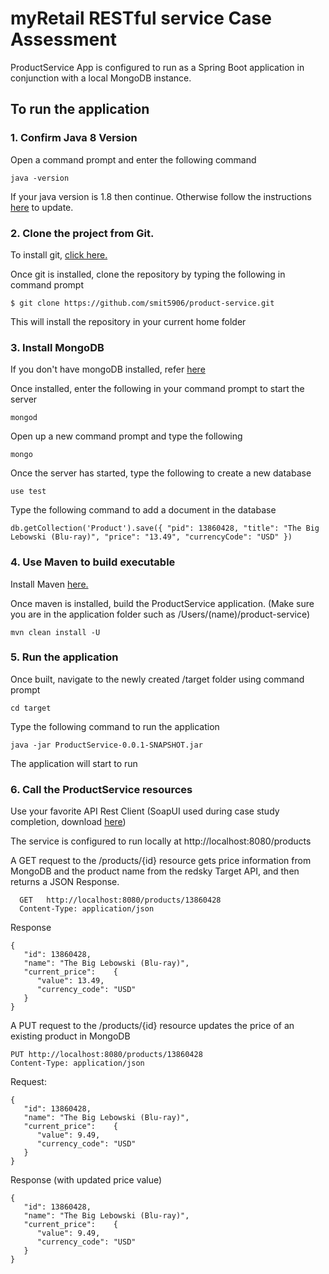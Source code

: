 # myRetail RESTful service Case Assessment

ProductService App is configured to run as a Spring Boot application in conjunction with a local MongoDB instance.

## To run the application

### 1. Confirm Java 8 Version
Open a command prompt and enter the following command
```
java -version
```
If your java version is 1.8 then continue. Otherwise follow the instructions [here](https://java.com/en/download/win10.jsp) to update.

### 2. Clone the project from Git.
To install git, [click here.](https://git-scm.com/downloads)

Once git is installed, clone the repository by typing the following in command prompt
```
$ git clone https://github.com/smit5906/product-service.git
```
This will install the repository in your current home folder

### 3. Install MongoDB
If you don't have mongoDB installed, refer [here](https://docs.mongodb.com/manual/tutorial/install-mongodb-on-windows/)

Once installed, enter the following in your command prompt to start the server
```
mongod
```

Open up a new command prompt and type the following
```
mongo
```
Once the server has started, type the following to create a new database
```
use test
```
Type the following command to add a document in the database
```
db.getCollection('Product').save({ "pid": 13860428, "title": "The Big Lebowski (Blu-ray)", "price": "13.49", "currencyCode": "USD" })
```
### 4. Use Maven to build executable
Install Maven [here.](https://maven.apache.org/download.cgi)

Once maven is installed, build the ProductService application. (Make sure you are in the application folder such as /Users/(name)/product-service)
```
mvn clean install -U
```
### 5. Run the application
Once built, navigate to the newly created /target folder using command prompt
```
cd target
```
Type the following command to run the application
```
java -jar ProductService-0.0.1-SNAPSHOT.jar
```
The application will start to run

### 6. Call the ProductService resources
Use your favorite API Rest Client (SoapUI used during case study completion, download [here](https://www.soapui.org/downloads/latest-release.html))

The service is configured to run locally at http://localhost:8080/products

A GET request to the /products/{id} resource gets price information from MongoDB and the product name from the redsky Target API, and then returns a JSON Response.
```
  GET   http://localhost:8080/products/13860428
  Content-Type: application/json
```
Response
```
{
   "id": 13860428,
   "name": "The Big Lebowski (Blu-ray)",
   "current_price":    {
      "value": 13.49,
      "currency_code": "USD"
   }
}
```
A PUT request to the /products/{id} resource updates the price of an existing product in MongoDB
```
PUT http://localhost:8080/products/13860428
Content-Type: application/json
```
Request:
```
{
   "id": 13860428,
   "name": "The Big Lebowski (Blu-ray)",
   "current_price":    {
      "value": 9.49,
      "currency_code": "USD"
   }
}
```
Response (with updated price value)
```
{
   "id": 13860428,
   "name": "The Big Lebowski (Blu-ray)",
   "current_price":    {
      "value": 9.49,
      "currency_code": "USD"
   }
}
```
